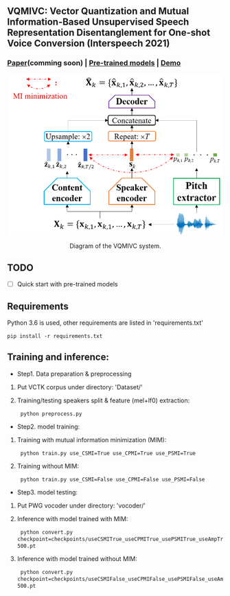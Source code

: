 ## VQMIVC: Vector Quantization and Mutual Information-Based Unsupervised Speech Representation Disentanglement for One-shot Voice Conversion (Interspeech 2021)

### [Paper](https://arxiv.org/abs/)(comming soon) | [Pre-trained models](https://drive.google.com/file/d/1Flw6Z0K2QdRrTn5F-gVt6HdR9TRPiaKy/view?usp=sharing) | [Demo](https://wendison.github.io/VQMIVC-demo/)

<p align="center">
	<img src='./diagram/architecture.png' width=500 >
</p>
<p align="center">
Diagram of the VQMIVC system.
</p>


## TODO
- [ ] Quick start with pre-trained models


## Requirements
Python 3.6 is used, other requirements are listed in 'requirements.txt'

	pip install -r requirements.txt
	
## Training and inference:
*  Step1. Data preparation & preprocessing
1. Put VCTK corpus under directory: 'Dataset/'
2. Training/testing speakers split & feature (mel+lf0) extraction:

		python preprocess.py

*  Step2. model training:
1. Training with mutual information minimization (MIM):
	
		python train.py use_CSMI=True use_CPMI=True use_PSMI=True

3. Training without MIM:
		
		python train.py use_CSMI=False use_CPMI=False use_PSMI=False 

*  Step3. model testing:
1. Put PWG vocoder under directory: 'vocoder/'
2. Inference with model trained with MIM:
		
		python convert.py checkpoint=checkpoints/useCSMITrue_useCPMITrue_usePSMITrue_useAmpTrue/model.ckpt-500.pt
	
3. Inference with model trained without MIM:

		python convert.py checkpoint=checkpoints/useCSMIFalse_useCPMIFalse_usePSMIFalse_useAmpTrue/model.ckpt-500.pt
